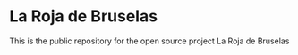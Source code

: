 # La Roja de Bruselas
This is the public repository for the open source project La Roja de Bruselas
